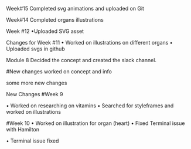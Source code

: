 Week#15
Completed svg animations and uploaded on Git

Week#14
Completed organs illustrations

Week #12
•Uploaded SVG asset

Changes for Week #11
• Worked on illustrations on different organs
• Uploaded svgs in github  

Module 8 
Decided the concept and created the slack channel. 


#New changes
worked on concept and info

some more new changes

New Changes #Week 9

• Worked on researching on vitamins
• Searched for styleframes and worked on illustrations

#Week 10
• Worked on illustration for organ (heart)
• Fixed Terminal issue with Hamilton

• Terminal issue fixed
